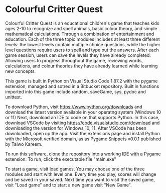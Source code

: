 # Colourful Critter Quest
Colourful Critter Quest is an educational children's game that teaches kids ages 2-10 to recognize
 and spell animals, basic colour theory, and simple mathematical calculations. Through a combination of
 entertainment and education. Each of the three topic modules includes at least three different levels: the lowest
 levels contain multiple choice questions, while the higher level questions require users to spell and type out the
 answers. After each game session, users can save the levels they have already completed. Allowing users to progress 
 throughout the game, reviewing words, calculations, and colour theories they have already learned while learning new 
 concepts.

This game is built in Python on Visual Studio Code 1.87.2 with the pygame extension, managed and sotred in a Bitbucket repository. 
Built in functions imported into this game include random, saveGame, sys, pydoc and unittest.

To download Python, visit https://www.python.org/downloads and download the latest version available in your operatng system 
(Windows 10 or 11)
Next, download an IDE to code on that supports Python. In this case, download VSCode by visiting https://code.visualstudio.com/download
and downloading the version for Windows 10, 11.
After VSCode has been downloaded, open up the app. Visit the extensions page and install Python with the Microsoft verified domain, as 
as Pygame Snippets v0.0.1 published by Taiwo Kareem.

To run this software, clone the repository into a working IDE with a Pygame extension.
To run, click the executable file "main.exe"

To start a game, visit load games. You may choose one of the three modules and start with level one. Every time you play, scores will change and 
be saved in your saved. Next time you want to visit the saved game, visit "Load game" and to start a new game visit "New Game".

